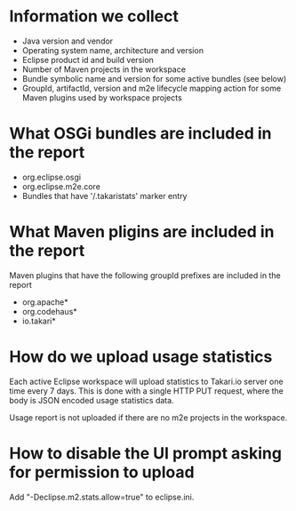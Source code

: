 # Information we collect

* Java version and vendor
* Operating system name, architecture and version
* Eclipse product id and build version
* Number of Maven projects in the workspace
* Bundle symbolic name and version for some active bundles (see below)
* GroupId, artifactId, version and m2e lifecycle mapping action for
  some Maven plugins used by workspace projects 

# What OSGi bundles are included in the report

* org.eclipse.osgi
* org.eclipse.m2e.core
* Bundles that have '/.takaristats' marker entry

# What Maven pligins are included in the report

Maven plugins that have the following groupId prefixes are included in the 
report

* org.apache*
* org.codehaus*
* io.takari*

# How do we upload usage statistics

Each active Eclipse workspace will upload statistics to Takari.io server one
time every 7 days. This is done with a single HTTP PUT request, where the body
is JSON encoded usage statistics data.

Usage report is not uploaded if there are no m2e projects in the workspace.

# How to disable the UI prompt asking for permission to upload

Add "-Declipse.m2.stats.allow=true" to eclipse.ini.
